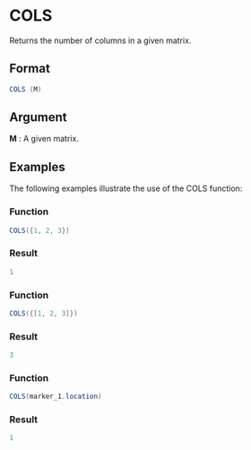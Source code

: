 # COLS

Returns the number of columns in a given matrix. 

## Format 
```java
COLS (M) 
```
## Argument 

 



**M**
: A given matrix. 


## Examples 

The following examples illustrate the use of the COLS function:

 



### Function  
```java
COLS({1, 2, 3})  
```

### Result  
```java
1  
```

 



### Function  
```java
COLS({[1, 2, 3]})  
```

### Result  
```java
3  
```

 



### Function  
```java
COLS(marker_1.location)  
```

### Result  
```java
1  
```